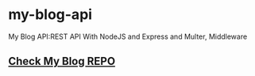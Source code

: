 # my-blog-api
My Blog API:REST API  With NodeJS and Express and Multer, Middleware 


## <a href="https://github.com/saddamarbaa/blog-post-vanillaJS"> Check My Blog REPO </a>

